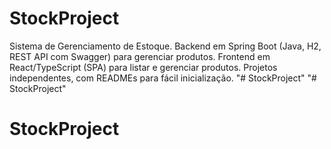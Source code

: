 # StockProject
Sistema de Gerenciamento de Estoque. Backend em Spring Boot (Java, H2, REST API com Swagger) para gerenciar produtos. Frontend em React/TypeScript (SPA) para listar e gerenciar produtos. Projetos independentes, com READMEs para fácil inicialização.
"# StockProject" 
"# StockProject" 
# StockProject

